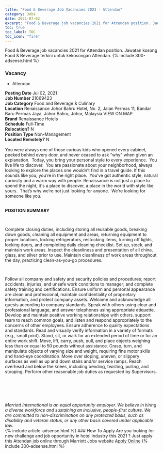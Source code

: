 ```yaml
---
title: "Food & Beverage Job Vacancies 2021 - Attendan" 
category: Jobs 
date: 2021-07-02 
excerpt: "Food & Beverage job vacancies 2021 for Attendan position. Jawatan kosong Food & Beverage terkini untuk kekosongan Attendan." 
toc: true 
toc_label: TOC 
toc_icon: "fire" 
--- 
```


Food & Beverage job vacancies 2021 for Attendan position. Jawatan kosong Food & Beverage terkini untuk kekosongan Attendan. 
{% include 300-adsense.html %} 
### Vacancy 
- Attendan 
<div><div><b>Posting Date</b> Jul 02, 2021<br><b>Job Number</b> 21069423<br><b>Job Category</b> Food and Beverage &amp; Culinary<br><b>Location</b> Renaissance Johor Bahru Hotel, No. 2, Jalan Permas 11, Bandar Baru Permas Jaya, Johor Bahru, Johor, Malaysia VIEW ON MAP<br><b>Brand</b> Renaissance Hotels<br><b>Schedule</b> Full-Time<br><b>Relocation?</b> N<br><b>Position Type</b> Non-Management<br><b>Located Remotely?</b> N<br><br><div>    You were always one of those curious kids who opened every cabinet, peeked behind every door, and never ceased to ask "why" when given an explanation.&#160; Today, you bring your personal style to every experience.&#160; You live life to discover.&#160; You are passionate about your neighborhood, always looking to explore the places one wouldn&#8217;t find in a travel guide. If this sounds like you, you&#8217;re in the right place.&#160; You&#8217;ve got authentic style, natural curiosity and a warm way with people. Renaissance is not just a place to spend the night, it's a place to discover, a place in the world with style like yours.&#160; That&#8217;s why we&#8217;re not just looking for anyone.&#160; We&#8217;re looking for someone like you.    </div><br></div><div> <p><strong>POSITION SUMMARY</strong></p> <p>&#160;</p> <p>Complete closing duties, including storing all reusable goods, breaking down goods, cleaning all equipment and areas, returning equipment to proper locations, locking refrigerators, restocking items, turning off lights, locking doors, and completing daily cleaning checklist. Set up, stock, and maintain work areas. Inspect the cleanliness and presentation of all china, glass, and silver prior to use. Maintain cleanliness of work areas throughout the day, practicing clean-as-you-go procedures.</p> <p>&#160;</p> <p>Follow all company and safety and security policies and procedures; report accidents, injuries, and unsafe work conditions to manager; and complete safety training and certifications. Ensure uniform and personal appearance are clean and professional, maintain confidentiality of proprietary information, and protect company assets. Welcome and acknowledge all guests according to company standards. Speak with others using clear and professional language, and answer telephones using appropriate etiquette. Develop and maintain positive working relationships with others, support team to reach common goals, and listen and respond appropriately to the concerns of other employees. Ensure adherence to quality expectations and standards. Read and visually verify information in a variety of formats (e.g., small print). Stand, sit, or walk for an extended period of time or for an entire work shift. Move, lift, carry, push, pull, and place objects weighing less than or equal to 50 pounds without assistance. Grasp, turn, and manipulate objects of varying size and weight, requiring fine motor skills and hand-eye coordination. Move over sloping, uneven, or slippery surfaces as well as up and down stairs and/or service ramps. Reach overhead and below the knees, including bending, twisting, pulling, and stooping. Perform other reasonable job duties as requested by Supervisors.</p> <p>&#160;</p> <p>&#160;</p> </div> <div> &#160;</div> <em>Marriott International is an equal opportunity employer.&#160;We believe in hiring a diverse workforce and sustaining an inclusive, people-first culture.&#160;We are committed to non-discrimination on&#160;any&#160;protected&#160;basis, such as disability and veteran status, or any other basis covered under applicable law.</em><br></div> 
{% include article-adsense.html %} 
### How To Apply 
Are you looking for new challenge and job opportunity in hotel industry this 2021 ?
Just apply this Attendan job online through Marriott Jobs website 
<a href="https://jobs.marriott.com/marriott/jobs/21069423?lang=en-us" class="btn btn--info" target="_blank" rel="nofollow noopenner">Apply Online</a> 
{% include 300-adsense.html %} 